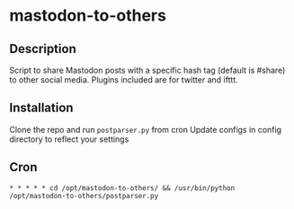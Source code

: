 # mastodon-to-others

## Description
Script to share Mastodon posts with a specific hash tag (default is #share) to other social media.
Plugins included are for twitter and ifttt.

## Installation
Clone the repo and run `postparser.py` from cron
Update configs in config directory to reflect your settings

## Cron
```
* * * * * cd /opt/mastodon-to-others/ && /usr/bin/python /opt/mastodon-to-others/postparser.py
```
